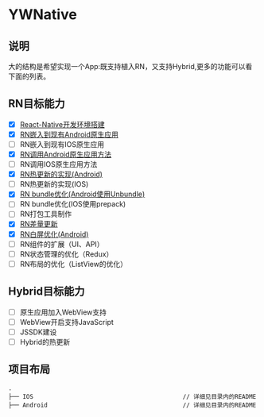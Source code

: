 # YWNative
## 说明
大的结构是希望实现一个App:既支持植入RN，又支持Hybrid,更多的功能可以看下面的列表。
## RN目标能力
- [x] [React-Native开发环境搭建](http://www.jianshu.com/p/aea9323fb13e)
- [x] [RN嵌入到现有Android原生应用](http://www.jianshu.com/p/72f2c58285da)
- [ ] RN嵌入到现有IOS原生应用
- [x] [RN调用Android原生应用方法](http://www.jianshu.com/p/5034774811ae)
- [ ] RN调用IOS原生应用方法
- [x] [RN热更新的实现(Android)](http://www.jianshu.com/p/961088f1647d)
- [ ] RN热更新的实现(IOS)
- [x] [RN bundle优化(Android使用Unbundle)](http://www.jianshu.com/p/afc1217a53aa)
- [ ] RN bundle优化(IOS使用prepack)
- [ ] RN打包工具制作
- [x] [RN差量更新](http://www.jianshu.com/writer#/notebooks/10418294/notes/12584060/preview)
- [x] [RN白屏优化(Android)](http://www.jianshu.com/p/5b7e3c6e0ad8)
- [ ] RN组件的扩展（UI、API）
- [ ] RN状态管理的优化（Redux）
- [ ] RN布局的优化（ListView的优化）
## Hybrid目标能力
- [ ] 原生应用加入WebView支持
- [ ] WebView开启支持JavaScript
- [ ] JSSDK建设
- [ ] Hybrid的热更新
## 项目布局

```
.
├── IOS                                          // 详细见目录内的README
├── Android                                      // 详细见目录内的README

```
